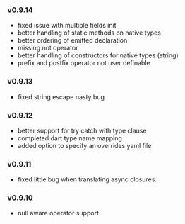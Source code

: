 ### v0.9.14
 - fixed issue with multiple fields init
 - better handling of static methods on native types
 - better ordering of emitted declaration
 - missing not operator
 - better handling of constructors for native types (string)
 - prefix and postfix operator not user definable

### v0.9.13
 - fixed string escape nasty bug

### v0.9.12
 - better support for try catch with type clause
 - completed dart type name mapping
 - added option to specify an overrides yaml file
 
### v0.9.11
 - fixed little bug when translating async closures.

### v0.9.10

 - null aware operator support

